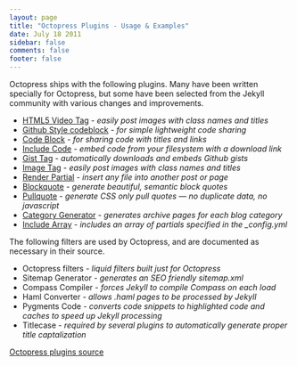 ```yaml
---
layout: page
title: "Octopress Plugins - Usage & Examples"
date: July 18 2011
sidebar: false
comments: false
footer: false
---
```


Octopress ships with the following plugins. Many have been written specially for Octopress, but some have been selected from the Jekyll community with various changes and improvements.

- [HTML5 Video Tag](/docs/plugins/video-tag/) - *easily post images with class names and titles*
- [Github Style codeblock](/docs/plugins/github-style-codeblock/) - *for simple lightweight code sharing*
- [Code Block](/docs/plugins/codeblock/) - *for sharing code with titles and links*
- [Include Code](/docs/plugins/include-code/) - *embed code from your filesystem with a download link*
- [Gist Tag](/docs/plugins/gist-tag/) - *automatically downloads and embeds Github gists*
- [Image Tag](/docs/plugins/image-tag/) - *easily post images with class names and titles*
- [Render Partial](/docs/plugins/render-partial/) - *insert any file into another post or page*
- [Blockquote](/docs/plugins/blockquote/) - *generate beautiful, semantic block quotes*
- [Pullquote](/docs/plugins/pullquote/) - *generate CSS only pull quotes &mdash; no duplicate data, no javascript*
- [Category Generator](/docs/plugins/category-generator/) - *generates archive pages for each blog category*
- [Include Array](/docs/plugins/include-array/) - *includes an array of partials specified in the _config.yml*

The following filters are used by Octopress, and are documented as necessary in their source.

- Octopress filters - *liquid filters built just for Octopress*
- Sitemap Generator - *generates an SEO friendly sitemap.xml*
- Compass Compiler - *forces Jekyll to compile Compass on each load*
- Haml Converter - *allows .haml pages to be processed by Jekyll*
- Pygments Code - *converts code snippets to highlighted code and caches to speed up Jekyll processing*
- Titlecase - *required by several plugins to automatically generate proper title captalization*

[Octopress plugins source](https://github.com/imathis/octopress/tree/master/plugins)
